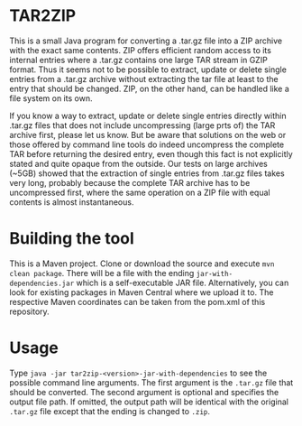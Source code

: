 # TAR2ZIP

This is a small Java program for converting a .tar.gz file into a ZIP archive with the exact same contents.
ZIP offers efficient random access to its internal entries where a .tar.gz contains one large TAR stream in GZIP format.
Thus it seems not to be possible to extract, update or delete single entries from a .tar.gz archive without extracting the tar file at least to the entry that should be changed.
ZIP, on the other hand, can be handled like a file system on its own.

If you know a way to extract, update or delete single entries directly within .tar.gz files that does not
include uncompressing (large prts of) the TAR archive first, please let us know. But be aware that solutions on the
web or those offered by command line tools do indeed uncompress the complete TAR before returning the desired entry,
even though this fact is not explicitly stated and quite opaque from the outside. Our tests on large archives (~5GB)
showed that the extraction of single entries from .tar.gz files takes very long, probably because the complete
TAR archive has to be uncompressed first, where the same operation on a ZIP file with equal contents is almost
instantaneous.

# Building the tool

This is a Maven project. Clone or download the source and execute `mvn clean package`. There will be a file with the ending `jar-with-dependencies.jar` which is a self-executable JAR file.
Alternatively, you can look for existing packages in Maven Central where we upload it to. The respective Maven coordinates can be taken from the pom.xml of this repository.

# Usage

Type `java -jar tar2zip-<version>-jar-with-dependencies` to see the possible command line arguments.
The first argument is the `.tar.gz` file that should be converted. The second argument is optional and specifies the output file path. If omitted, the output path will be identical with the original `.tar.gz` file except that the ending is changed to `.zip`.
